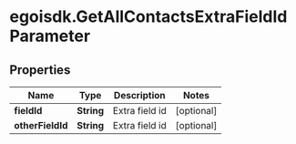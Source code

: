# egoisdk.GetAllContactsExtraFieldIdParameter

## Properties

Name | Type | Description | Notes
------------ | ------------- | ------------- | -------------
**fieldId** | **String** | Extra field id | [optional] 
**otherFieldId** | **String** | Extra field id | [optional] 


